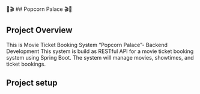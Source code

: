 🍿🎬 ## Popcorn Palace 🎬🍿

## Project Overview
This is Movie Ticket Booking System “Popcorn Palace”- Backend Development
This system is build as RESTful API for a movie ticket booking system using Spring Boot. 
The system will manage movies, showtimes, and ticket bookings.

## Project setup